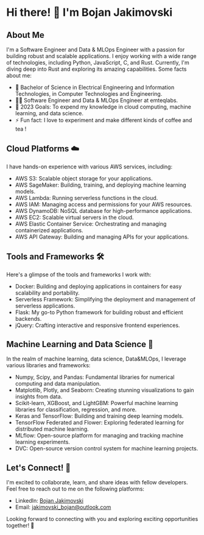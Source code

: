 # Hi there! 👋 I'm  Bojan Jakimovski 

## About Me
I'm a Software Engineer and Data & MLOps Engineer with a passion for building robust and scalable applications. I enjoy working with a wide range of technologies, including Python, JavaScript, C, and Rust. Currently, I'm diving deep into Rust and exploring its amazing capabilities. Some facts about me:

- 🔭 Bachelor of Science in Electrical Engineering and Information Technologies, in Computer Technologies and Engineering.
- 👨‍💻 Software Engineer and Data & MLOps Engineer at emteqlabs.
- 🥅 2023 Goals: To expend my knowledge in cloud computing, machine learning, and data science.
- ⚡ Fun fact: I love to experiment and make different kinds of coffee and tea !

## Cloud Platforms ☁️
I have hands-on experience with various AWS services, including:

- AWS S3: Scalable object storage for your applications.
- AWS SageMaker: Building, training, and deploying machine learning models.
- AWS Lambda: Running serverless functions in the cloud.
- AWS IAM: Managing access and permissions for your AWS resources.
- AWS DynamoDB: NoSQL database for high-performance applications.
- AWS EC2: Scalable virtual servers in the cloud.
- AWS Elastic Container Service: Orchestrating and managing containerized applications.
- AWS API Gateway: Building and managing APIs for your applications.

## Tools and Frameworks 🛠️
Here's a glimpse of the tools and frameworks I work with:

- Docker: Building and deploying applications in containers for easy scalability and portability.
- Serverless Framework: Simplifying the deployment and management of serverless applications.
- Flask: My go-to Python framework for building robust and efficient backends.
- jQuery: Crafting interactive and responsive frontend experiences.

## Machine Learning and Data Science 🤖
In the realm of machine learning, data science, Data&MLOps, I leverage various libraries and frameworks:

- Numpy, Scipy, and Pandas: Fundamental libraries for numerical computing and data manipulation.
- Matplotlib, Plotly, and Seaborn: Creating stunning visualizations to gain insights from data.
- Scikit-learn, XGBoost, and LightGBM: Powerful machine learning libraries for classification, regression, and more.
- Keras and TensorFlow: Building and training deep learning models.
- TensorFlow Federated and Flower: Exploring federated learning for distributed machine learning.
- MLflow: Open-source platform for managing and tracking machine learning experiments.
- DVC: Open-source version control system for machine learning projects.

## Let's Connect! 🤝
I'm excited to collaborate, learn, and share ideas with fellow developers. Feel free to reach out to me on the following platforms:

- LinkedIn: [Bojan Jakimovski](https://www.linkedin.com/in/bojan-jakimovski/)
- Email: jakimovski_bojan@outlook.com

Looking forward to connecting with you and exploring exciting opportunities together! 🚀